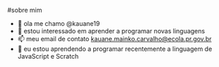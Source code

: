 #sobre mim
- 👋 ola me chamo @kauane19
- 👀 estou interessado em aprender a programar novas linguagens
- 📫 meu email de contato kauane.mainko.carvalho@ecola.pr.gov.br
- 💞️ eu estou aprendendo a programar recentemente a linguagem de JavaScript e Scratch
